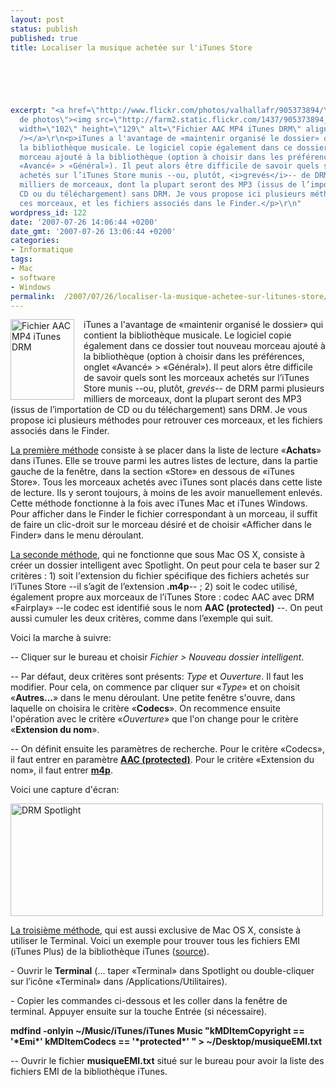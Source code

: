 ```yaml
---
layout: post
status: publish
published: true
title: Localiser la musique achetée sur l'iTunes Store

  
  



excerpt: "<a href=\"http://www.flickr.com/photos/valhallafr/905373894/\" title=\"Partage
  de photos\"><img src=\"http://farm2.static.flickr.com/1437/905373894_9addbcc661_o.jpg\"
  width=\"102\" height=\"129\" alt=\"Fichier AAC MP4 iTunes DRM\" align=\"left\" style=\"margin-right:15px;\"
  /></a>\r\n<p>iTunes a l'avantage de «maintenir organisé le dossier» qui contient
  la bibliothèque musicale. Le logiciel copie également dans ce dossier tout nouveau
  morceau ajouté à la bibliothèque (option à choisir dans les préférences, onglet
  «Avancé» > «Général»). Il peut alors être difficile de savoir quels sont les morceaux
  achetés sur l’iTunes Store munis --ou, plutôt, <i>grevés</i>-- de DRM parmi plusieurs
  milliers de morceaux, dont la plupart seront des MP3 (issus de l’importation de
  CD ou du téléchargement) sans DRM. Je vous propose ici plusieurs méthodes pour retrouver
  ces morceaux, et les fichiers associés dans le Finder.</p>\r\n"
wordpress_id: 122
date: '2007-07-26 14:06:44 +0200'
date_gmt: '2007-07-26 13:06:44 +0200'
categories:
- Informatique
tags:
- Mac
- software
- Windows
permalink:  /2007/07/26/localiser-la-musique-achetee-sur-litunes-store/
---
```

<p><a href="http://www.flickr.com/photos/valhallafr/905373894/" title="Partage de photos"><img src="http://farm2.static.flickr.com/1437/905373894_9addbcc661_o.jpg" width="102" height="129" alt="Fichier AAC MP4 iTunes DRM" align="left" style="margin-right:15px;" /></a></p>
<p>iTunes a l'avantage de «maintenir organisé le dossier» qui contient la bibliothèque musicale. Le logiciel copie également dans ce dossier tout nouveau morceau ajouté à la bibliothèque (option à choisir dans les préférences, onglet «Avancé» > «Général»). Il peut alors être difficile de savoir quels sont les morceaux achetés sur l’iTunes Store munis --ou, plutôt, <i>grevés</i>-- de DRM parmi plusieurs milliers de morceaux, dont la plupart seront des MP3 (issus de l’importation de CD ou du téléchargement) sans DRM. Je vous propose ici plusieurs méthodes pour retrouver ces morceaux, et les fichiers associés dans le Finder.</p>
<p><a id="more"></a><a id="more-122"></a></p>
<p></p>
<p><u>La première méthode</u> consiste à se placer dans la liste de lecture «<b>Achats</b>» dans iTunes. Elle se trouve parmi les autres listes de lecture, dans la partie gauche de la fenêtre, dans la section «Store» en dessous de «iTunes Store». Tous les morceaux achetés avec iTunes sont placés dans cette liste de lecture. Ils y seront toujours, à moins de les avoir manuellement enlevés. Cette méthode fonctionne à la fois avec iTunes Mac et iTunes Windows. Pour afficher dans le Finder le fichier correspondant à un morceau, il suffit de faire un clic-droit sur le morceau désiré et de choisir «Afficher dans le Finder» dans le menu déroulant.</p>
<p></p>
<p><u>La seconde méthode</u>, qui ne fonctionne que sous Mac OS X, consiste à créer un dossier intelligent avec Spotlight. On peut pour cela te baser sur 2 critères : 1) soit l'extension du fichier spécifique des fichiers achetés sur l’iTunes Store --il s’agit de l’extension<b> </b><b>.m4p</b>-- ; 2) soit le codec utilisé, également propre aux morceaux de l’iTunes Store : codec AAC avec DRM «Fairplay» --le codec est identifié sous le nom <b>AAC (protected)</b> --. On peut aussi cumuler les deux critères, comme dans l’exemple qui suit.</p></p>
<p>Voici la marche à suivre:</p>
<p>-- Cliquer sur le bureau et choisir <i>Fichier > Nouveau dossier intelligent</i>.</p>
<p>-- Par défaut, deux critères sont présents: <i>Type</i> et <i>Ouverture</i>. Il faut les modifier. Pour cela, on commence par cliquer sur «<i>Type</i>» et on choisit «<b>Autres...</b>» dans le menu déroulant. Une petite fenêtre s'ouvre, dans laquelle on choisira le critère «<b>Codecs</b>». On recommence ensuite l'opération avec le critère «<i>Ouverture</i>» que l'on change pour le critère «<b>Extension du nom</b>».</p>
<p>-- On définit ensuite les paramètres de recherche. Pour le critère «Codecs», il faut entrer en paramètre <u><b>AAC (protected)</b></u>. Pour le critère «Extension du nom», il faut entrer <u><b>m4p</b></u>.</p>
<p></p>
<p>Voici une capture d'écran:</p>
<p><a href="http://www.flickr.com/photos/valhallafr/903109478/" title="Partage de photos"><img src="http://farm2.static.flickr.com/1343/903109478_adce61adef.jpg" width="500" height="180" alt="DRM Spotlight" /></a></p>
<p></p>
<p><u>La troisième méthode</u>, qui est aussi exclusive de Mac OS X, consiste à utiliser le Terminal. Voici un exemple pour trouver tous les fichiers EMI (iTunes Plus) de la bibliothèque iTunes (<span class="s2"><a href="http://www.macosxhints.com/article.php?story=20070404130313429">source</a></span>).</p>
<p></p>
<p>- Ouvrir le <b>Terminal</b> (... taper «Terminal» dans Spotlight ou double-cliquer sur l’icône «Terminal» dans /Applications/Utilitaires).</p>
<p>- Copier les commandes ci-dessous et les coller dans la fenêtre de terminal. Appuyer ensuite sur la touche Entrée (si nécessaire).</p>
<p></p>
<p class="Code"><b>mdfind -onlyin ~/Music/iTunes/iTunes Music "kMDItemCopyright == '*Emi*' kMDItemCodecs == '*protected*' " &gt; ~/Desktop/musiqueEMI.txt</b></p>
<p></p>
<p>-- Ouvrir le fichier <b>musiqueEMI.txt</b> situé sur le bureau pour avoir la liste des fichiers EMI de la bibliothèque iTunes.</p>
